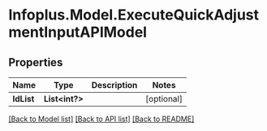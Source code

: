 # Infoplus.Model.ExecuteQuickAdjustmentInputAPIModel
## Properties

Name | Type | Description | Notes
------------ | ------------- | ------------- | -------------
**IdList** | **List&lt;int?&gt;** |  | [optional] 

[[Back to Model list]](../README.md#documentation-for-models) [[Back to API list]](../README.md#documentation-for-api-endpoints) [[Back to README]](../README.md)

